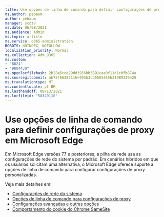 ```yaml
---
title: Use opções de linha de comando para definir configurações de proxy em Microsoft Edge
ms.author: pebaum
author: pebaum
manager: scotv
ms.date: 06/08/2021
ms.audience: Admin
ms.topic: article
ms.service: o365-administration
ROBOTS: NOINDEX, NOFOLLOW
localization_priority: Normal
ms.collection: Adm_O365
ms.custom:
- "8024"
- "9004430"
ms.openlocfilehash: 2b28a5cce29dd3956bb3891cae0f11d1c0fb874a
ms.sourcegitcommit: ab75f66355116e995b3cb5505465b31989339e28
ms.translationtype: MT
ms.contentlocale: pt-BR
ms.lasthandoff: 08/13/2021
ms.locfileid: "58329110"
---
```

# <a name="use-command-line-options-to-configure-proxy-settings-in-microsoft-edge"></a>Use opções de linha de comando para definir configurações de proxy em Microsoft Edge

Em Microsoft Edge versões 77 e posteriores, a pilha de rede usa as configurações de rede do sistema por padrão. Em cenários híbridos em que os usuários solicitam uma alternativa, o Microsoft Edge oferece suporte a opções de linha de comando para configurar configurações de proxy personalizadas. 

Veja mais detalhes em:

- [Configurações de rede do sistema](https://docs.microsoft.com/deployedge/edge-learnmore-cmdline-options-proxy-settings#system-network-settings)
- [Opções de linha de comando para configurações de proxy](https://docs.microsoft.com/deployedge/edge-learnmore-cmdline-options-proxy-settings#system-network-settings)
- [Configurações avançadas e outras opções](https://go.microsoft.com/fwlink/?linkid=2134293)
- [Comportamento do cookie do Chrome SameSite](https://docs.microsoft.com/office365/troubleshoot/miscellaneous/chrome-behavior-affects-applications)